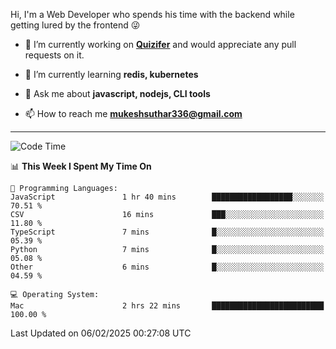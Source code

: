 Hi, I'm a Web Developer who spends his time with the backend while getting lured by the frontend 😜

- 🔭 I’m currently working on **[Quizifer](https://github.com/SutharMukesh/Quizifer/)** and would appreciate any pull requests on it.

- 🌱 I’m currently learning **redis, kubernetes**

- 💬 Ask me about **javascript, nodejs, CLI tools**

- 📫 How to reach me **mukeshsuthar336@gmail.com**

---
<!--START_SECTION:waka-->
![Code Time](http://img.shields.io/badge/Code%20Time-3%2C220%20hrs%2036%20mins-blue)

📊 **This Week I Spent My Time On** 

```text
💬 Programming Languages: 
JavaScript               1 hr 40 mins        ██████████████████░░░░░░░   70.51 % 
CSV                      16 mins             ███░░░░░░░░░░░░░░░░░░░░░░   11.80 % 
TypeScript               7 mins              █░░░░░░░░░░░░░░░░░░░░░░░░   05.39 % 
Python                   7 mins              █░░░░░░░░░░░░░░░░░░░░░░░░   05.08 % 
Other                    6 mins              █░░░░░░░░░░░░░░░░░░░░░░░░   04.59 % 

💻 Operating System: 
Mac                      2 hrs 22 mins       █████████████████████████   100.00 % 
```


 Last Updated on 06/02/2025 00:27:08 UTC
<!--END_SECTION:waka-->
